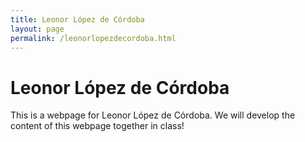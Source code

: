 ```yaml
---
title: Leonor López de Córdoba
layout: page
permalink: /leonorlopezdecordoba.html
---
```

# Leonor López de Córdoba
This is a webpage for Leonor López de Córdoba. We will develop the content of this webpage together in class!
